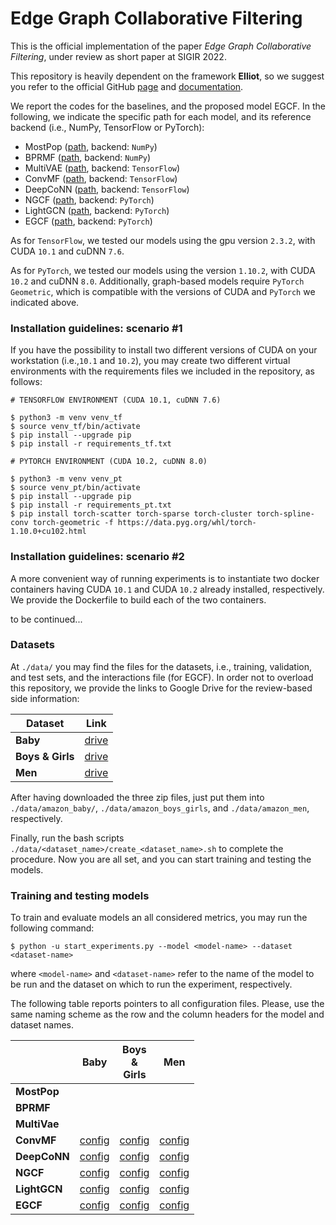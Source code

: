 # Edge Graph Collaborative Filtering

This is the official implementation of the paper _Edge Graph Collaborative Filtering_, under review as short paper at SIGIR 2022.

This repository is heavily dependent on the framework **Elliot**, so we suggest you refer to the official GitHub [page](https://github.com/sisinflab/elliot) and [documentation](https://elliot.readthedocs.io/en/latest/).

We report the codes for the baselines, and the proposed model EGCF. In the following, we indicate the specific path for each model, and its reference backend (i.e., NumPy, TensorFlow or PyTorch):

- MostPop ([path](https://github.com/sisinflab/Edge-Graph-Collaborative-Filtering/tree/master/elliot/recommender/unpersonalized/most_popular), backend: `NumPy`)
- BPRMF ([path](https://github.com/sisinflab/Edge-Graph-Collaborative-Filtering/tree/master/elliot/recommender/latent_factor_models/BPRMF), backend: `NumPy`)
- MultiVAE ([path](https://github.com/sisinflab/Edge-Graph-Collaborative-Filtering/tree/master/elliot/recommender/autoencoders/vae), backend: `TensorFlow`)
- ConvMF ([path](https://github.com/sisinflab/Edge-Graph-Collaborative-Filtering/tree/master/external/models/convmf), backend: `TensorFlow`)
- DeepCoNN ([path](https://github.com/sisinflab/Edge-Graph-Collaborative-Filtering/tree/master/external/models/deepconn), backend: `TensorFlow`)
- NGCF ([path](https://github.com/sisinflab/Edge-Graph-Collaborative-Filtering/tree/master/external/models/ngcf), backend: `PyTorch`)
- LightGCN ([path](https://github.com/sisinflab/Edge-Graph-Collaborative-Filtering/tree/master/external/models/lightgcn), backend: `PyTorch`)
- EGCF ([path](https://github.com/sisinflab/Edge-Graph-Collaborative-Filtering/tree/master/external/models/egcf), backend: `PyTorch`)

As for `TensorFlow`, we tested our models using the gpu version `2.3.2`, with CUDA `10.1` and cuDNN `7.6`. 

As for `PyTorch`, we tested our models using the version `1.10.2`, with CUDA `10.2` and cuDNN `8.0`. Additionally, graph-based models require `PyTorch Geometric`, which is compatible with the versions of CUDA and `PyTorch` we indicated above.

### Installation guidelines: scenario #1
If you have the possibility to install two different versions of CUDA on your workstation (i.e.,`10.1` and `10.2`), you may create two different virtual environments with the requirements files we included in the repository, as follows:

```
# TENSORFLOW ENVIRONMENT (CUDA 10.1, cuDNN 7.6)

$ python3 -m venv venv_tf
$ source venv_tf/bin/activate
$ pip install --upgrade pip
$ pip install -r requirements_tf.txt
```

```
# PYTORCH ENVIRONMENT (CUDA 10.2, cuDNN 8.0)

$ python3 -m venv venv_pt
$ source venv_pt/bin/activate
$ pip install --upgrade pip
$ pip install -r requirements_pt.txt
$ pip install torch-scatter torch-sparse torch-cluster torch-spline-conv torch-geometric -f https://data.pyg.org/whl/torch-1.10.0+cu102.html
```

### Installation guidelines: scenario #2
A more convenient way of running experiments is to instantiate two docker containers having CUDA `10.1` and CUDA `10.2` already installed, respectively. We provide the Dockerfile to build each of the two containers.

to be continued...

### Datasets
At `./data/` you may find the files for the datasets, i.e., training, validation, and test sets, and the interactions file (for EGCF). In order not to overload this repository, we provide the links to Google Drive for the review-based side information:

| Dataset           | Link                                                                                        |
|-------------------|---------------------------------------------------------------------------------------------|
| **Baby**          | [drive](https://drive.google.com/file/d/1XKU7ZglJVvKimLPklexbTgiqrqU6WLnv/view?usp=sharing) |
| **Boys \& Girls** | [drive](https://drive.google.com/file/d/1X_2Sfqba7_3iSYYTeEYlCC12sQpcPdAD/view?usp=sharing) |
| **Men**           | [drive](https://drive.google.com/file/d/1bk8uHWBVOGkUmQjCzMEXX6BKa4UDtIW-/view?usp=sharing) |

After having downloaded the three zip files, just put them into `./data/amazon_baby/`, `./data/amazon_boys_girls`, and `./data/amazon_men`, respectively. 

Finally, run the bash scripts `./data/<dataset_name>/create_<dataset_name>.sh` to complete the procedure. Now you are all set, and you can start training and testing the models.

### Training and testing models
To train and evaluate models an all considered metrics, you may run the following command:

```
$ python -u start_experiments.py --model <model-name> --dataset <dataset-name>
```

where `<model-name>` and `<dataset-name>` refer to the name of the model to be run and the dataset on which to run the experiment, respectively.

The following table reports pointers to all configuration files. Please, use the same naming scheme as the row and the column headers for the model and dataset names.

|              |                                                            Baby                                                             |                                                       Boys<br/>&<br/>Girls                                                        |                                                            Men                                                             |
|--------------|:---------------------------------------------------------------------------------------------------------------------------:|:---------------------------------------------------------------------------------------------------------------------------------:|:--------------------------------------------------------------------------------------------------------------------------:|
| **MostPop**  |                                                                                                                             |                                                                                                                                   |                                                                                                                            |
| **BPRMF**    |                                                                                                                             |                                                                                                                                   |                                                                                                                            |
| **MultiVae** |                                                                                                                             |                                                                                                                                   |                                                                                                                            |
| **ConvMF**   |  [config](https://github.com/sisinflab/Edge-Graph-Collaborative-Filtering/blob/master/config_files/convmf/amazon_baby.yml)  |  [config](https://github.com/sisinflab/Edge-Graph-Collaborative-Filtering/blob/master/config_files/convmf/amazon_boys_girls.yml)  |  [config](https://github.com/sisinflab/Edge-Graph-Collaborative-Filtering/blob/master/config_files/convmf/amazon_men.yml)  |
| **DeepCoNN** | [config](https://github.com/sisinflab/Edge-Graph-Collaborative-Filtering/blob/master/config_files/deepconn/amazon_baby.yml) | [config](https://github.com/sisinflab/Edge-Graph-Collaborative-Filtering/blob/master/config_files/deepconn/amazon_boys_girls.yml) | [config](https://github.com/sisinflab/Edge-Graph-Collaborative-Filtering/blob/master/config_files/deepconn/amazon_men.yml) |
| **NGCF**     |   [config](https://github.com/sisinflab/Edge-Graph-Collaborative-Filtering/blob/master/config_files/ngcf/amazon_baby.yml)   |   [config](https://github.com/sisinflab/Edge-Graph-Collaborative-Filtering/blob/master/config_files/ngcf/amazon_boys_girls.yml)   |   [config](https://github.com/sisinflab/Edge-Graph-Collaborative-Filtering/blob/master/config_files/ngcf/amazon_men.yml)   |
| **LightGCN** | [config](https://github.com/sisinflab/Edge-Graph-Collaborative-Filtering/blob/master/config_files/lightgcn/amazon_baby.yml) | [config](https://github.com/sisinflab/Edge-Graph-Collaborative-Filtering/blob/master/config_files/lightgcn/amazon_boys_girls.yml) | [config](https://github.com/sisinflab/Edge-Graph-Collaborative-Filtering/blob/master/config_files/lightgcn/amazon_men.yml) |
| **EGCF**     |   [config](https://github.com/sisinflab/Edge-Graph-Collaborative-Filtering/blob/master/config_files/egcf/amazon_baby.yml)   |   [config](https://github.com/sisinflab/Edge-Graph-Collaborative-Filtering/blob/master/config_files/egcf/amazon_boys_girls.yml)   |   [config](https://github.com/sisinflab/Edge-Graph-Collaborative-Filtering/blob/master/config_files/egcf/amazon_men.yml)   |
